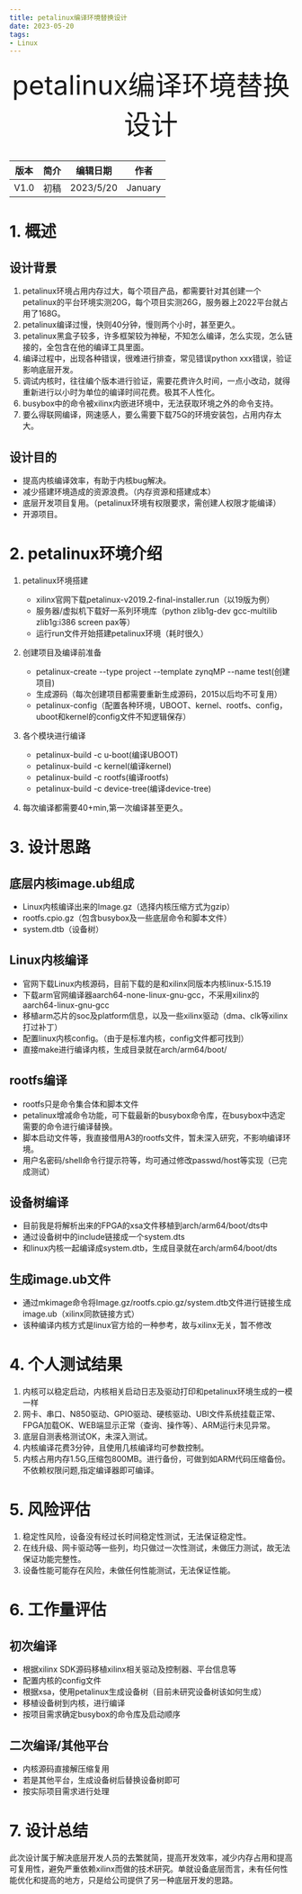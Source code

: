 ```yaml
---
title: petalinux编译环境替换设计
date: 2023-05-20
tags:
- Linux
---
```

<div align="center">
<font size=7 > petalinux编译环境替换设计

</font>
</div>
&nbsp;
&nbsp;
&nbsp;
&nbsp;
&nbsp;
&nbsp;

<div align="center">

|版本|简介|编辑日期|作者|
|---|----|----|----|
|V1.0|初稿|2023/5/20|January|


</div>


#  1. 概述 

## 设计背景

1. petalinux环境占用内存过大，每个项目产品，都需要针对其创建一个petalinux的平台环境实测20G，每个项目实测26G，服务器上2022平台就占用了168G。
2. petalinux编译过慢，快则40分钟，慢则两个小时，甚至更久。
3. petalinux黑盒子较多，许多框架较为神秘，不知怎么编译，怎么实现，怎么链接的，全包含在他的编译工具里面。
4. 编译过程中，出现各种错误，很难进行排查，常见错误python xxx错误，验证影响底层开发。
5. 调试内核时，往往编个版本进行验证，需要花费许久时间，一点小改动，就得重新进行以小时为单位的编译时间花费。极其不人性化。
6. busybox中的命令被xilinx内嵌进环境中，无法获取环境之外的命令支持。
7. 要么得联网编译，网速感人，要么需要下载75G的环境安装包，占用内存太大。

## 设计目的

- 提高内核编译效率，有助于内核bug解决。
- 减少搭建环境造成的资源浪费。（内存资源和搭建成本）
- 底层开发项目复用。（petalinux环境有权限要求，需创建人权限才能编译）
- 开源项目。

# 2. petalinux环境介绍

1. petalinux环境搭建
    - xilinx官网下载petalinux-v2019.2-final-installer.run（以19版为例）
    - 服务器/虚拟机下载好一系列环境库（python zlib1g-dev gcc-multilib zlib1g:i386 screen pax等）
    - 运行run文件开始搭建petalinux环境（耗时很久）

2. 创建项目及编译前准备
    - petalinux-create --type project --template zynqMP --name test(创建项目)
    - 生成源码（每次创建项目都需要重新生成源码，2015以后均不可复用）
    - petalinux-config（配置各种环境，UBOOT、kernel、rootfs、config，uboot和kernel的config文件不知逻辑保存）

3. 各个模块进行编译
    - petalinux-build -c u-boot(编译UBOOT)
    - petalinux-build -c kernel(编译kernel)
    - petalinux-build -c rootfs(编译rootfs)
    - petalinux-build -c device-tree(编译device-tree)

4. 每次编译都需要40+min,第一次编译甚至更久。

# 3. 设计思路

## 底层内核image.ub组成

- Linux内核编译出来的Image.gz（选择内核压缩方式为gzip）
- rootfs.cpio.gz（包含busybox及一些底层命令和脚本文件）
- system.dtb（设备树）

## Linux内核编译

- 官网下载Linux内核源码，目前下载的是和xilinx同版本内核linux-5.15.19
- 下载arm官网编译器aarch64-none-linux-gnu-gcc，不采用xilinx的aarch64-linux-gnu-gcc
- 移植arm芯片的soc及platform信息，以及一些xilinx驱动（dma、clk等xilinx打过补丁）
- 配置linux内核config。（由于是标准内核，config文件都可找到）
- 直接make进行编译内核，生成目录就在arch/arm64/boot/

## rootfs编译

- rootfs只是命令集合体和脚本文件
- petalinux增减命令功能，可下载最新的busybox命令库，在busybox中选定需要的命令进行编译替换。
- 脚本启动文件等，我直接借用A3的rootfs文件，暂未深入研究，不影响编译环境。
- 用户名密码/shell命令行提示符等，均可通过修改passwd/host等实现（已完成测试）

## 设备树编译

- 目前我是将解析出来的FPGA的xsa文件移植到arch/arm64/boot/dts中
- 通过设备树中的include链接成一个system.dts
- 和linux内核一起编译成system.dtb，生成目录就在arch/arm64/boot/dts

## 生成image.ub文件

- 通过mkimage命令将Image.gz/rootfs.cpio.gz/system.dtb文件进行链接生成image.ub（xilinx同款链接方式）
- 该种编译内核方式是linux官方给的一种参考，故与xilinx无关，暂不修改

# 4. 个人测试结果

1. 内核可以稳定启动，内核相关启动日志及驱动打印和petalinux环境生成的一模一样
2. 网卡、串口、N850驱动、GPIO驱动、硬核驱动、UBI文件系统挂载正常、FPGA加载OK、WEB端显示正常（查询、操作等）、ARM运行未见异常。
3. 底层自测表格测试OK，未深入测试。
4. 内核编译花费3分钟，且使用几核编译均可参数控制。
5. 内核占用内存1.5G,压缩包800MB。进行备份，可做到如ARM代码压缩备份。不依赖权限问题,指定编译器即可编译。

# 5. 风险评估

1. 稳定性风险，设备没有经过长时间稳定性测试，无法保证稳定性。
2. 在线升级、网卡驱动等一些列，均只做过一次性测试，未做压力测试，故无法保证功能完整性。
3. 设备性能可能存在风险，未做任何性能测试，无法保证性能。

# 6. 工作量评估

## 初次编译

- 根据xilinx SDK源码移植xilinx相关驱动及控制器、平台信息等
- 配置内核的config文件
- 根据xsa，使用petalinux生成设备树（目前未研究设备树该如何生成）
- 移植设备树到内核，进行编译
- 按项目需求确定busybox的命令库及启动顺序

## 二次编译/其他平台

- 内核源码直接解压缩复用
- 若是其他平台，生成设备树后替换设备树即可
- 按实际项目需求进行处理

# 7. 设计总结

此次设计属于解决底层开发人员的去繁就简，提高开发效率，减少内存占用和提高可复用性，避免严重依赖xilinx而做的技术研究。单就设备底层而言，未有任何性能优化和提高的地方，只是给公司提供了另一种底层开发的思路。

